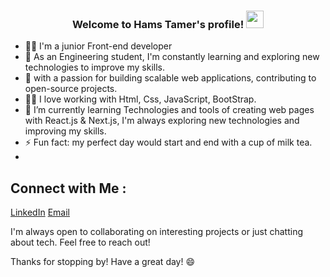 
<h3 align="center" style:"color: pink">
  Welcome to Hams Tamer's profile! 
   <img src="https://media.giphy.com/media/hvRJCLFzcasrR4ia7z/giphy.gif" width="28">
</h3>

- 👩‍💻 I'm a junior Front-end developer
- 💯 As an Engineering student, I'm constantly learning and exploring new technologies to improve my skills.
- 🚀 with a passion for building scalable web applications, contributing to open-source projects.
- 👩‍💻 I love working with Html, Css, JavaScript, BootStrap.
- 🌱 I’m currently learning Technologies and tools of creating web pages with React.js & Next.js, I'm always exploring new technologies and improving my skills.
- ⚡ Fun fact:  my perfect day would start and end with a cup of milk tea.
- 
## Connect with Me :
[LinkedIn](https://www.linkedin.com/in/hams-tamer-a19a3b241)
[Email](hamstamer21@gmail.com)

I'm always open to collaborating on interesting projects or just chatting about tech. Feel free to reach out!


Thanks for stopping by! Have a great day! 😄
